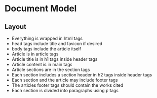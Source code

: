 # Document Model

## Layout

- Everything is wrapped in html tags
- head tags include title and favicon if desired
- body tags include the article itself
- Article is in article tags
- Article title is in h1 tags inside header tags
- Article content is in main tags
- Article sections are in the section tags
- Each section includes a section header in h2 tags inside header tags
- Each section and the article may include footer tags
- The articles footer tags should contain the works cited
- Each section is divided into paragraphs using p tags
